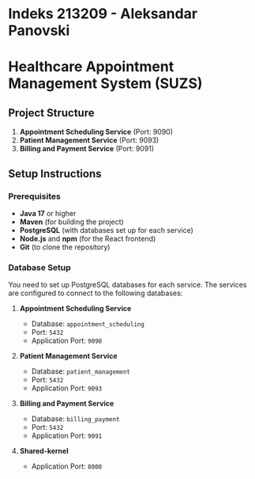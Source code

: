 # Indeks 213209 - Aleksandar Panovski

# Healthcare Appointment Management System (SUZS)

## Project Structure

1. **Appointment Scheduling Service** (Port: 9090)
2. **Patient Management Service** (Port: 9093)
3. **Billing and Payment Service** (Port: 9091)

## Setup Instructions

### Prerequisites
- **Java 17** or higher
- **Maven** (for building the project)
- **PostgreSQL** (with databases set up for each service)
- **Node.js** and **npm** (for the React frontend)
- **Git** (to clone the repository)

### Database Setup

You need to set up PostgreSQL databases for each service. The services are configured to connect to the following databases:

1. **Appointment Scheduling Service**  
   - Database: `appointment_scheduling`  
   - Port: `5432`  
   - Application Port: `9090`

2. **Patient Management Service**  
   - Database: `patient_management`  
   - Port: `5432`  
   - Application Port: `9093`

3. **Billing and Payment Service**  
   - Database: `billing_payment`  
   - Port: `5432`  
   - Application Port: `9091`

4. **Shared-kernel**
   - Application Port: `8000`

